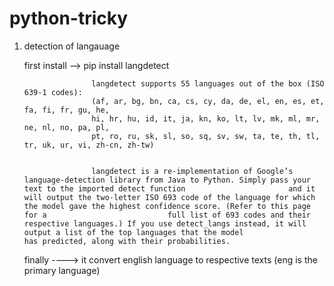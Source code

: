 # python-tricky


1. detection of langauage
   
    first install --> pip install langdetect
                      
                      
                      langdetect supports 55 languages out of the box (ISO 639-1 codes): 
                      (af, ar, bg, bn, ca, cs, cy, da, de, el, en, es, et, fa, fi, fr, gu, he,
                      hi, hr, hu, id, it, ja, kn, ko, lt, lv, mk, ml, mr, ne, nl, no, pa, pl,
                      pt, ro, ru, sk, sl, so, sq, sv, sw, ta, te, th, tl, tr, uk, ur, vi, zh-cn, zh-tw)
                      
                      
                      langdetect is a re-implementation of Google’s language-detection library from Java to Python. Simply pass your text to the imported detect function                       and it will output the two-letter ISO 693 code of the language for which the model gave the highest confidence score. (Refer to this page for a                           full list of 693 codes and their respective languages.) If you use detect_langs instead, it will output a list of the top languages that the model                       has predicted, along with their probabilities.
                      
                      
    finally ----> it convert english language to respective texts (eng is the primary language)                  
